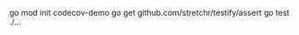 

go mod init codecov-demo
go get github.com/stretchr/testify/assert
go test ./...


















